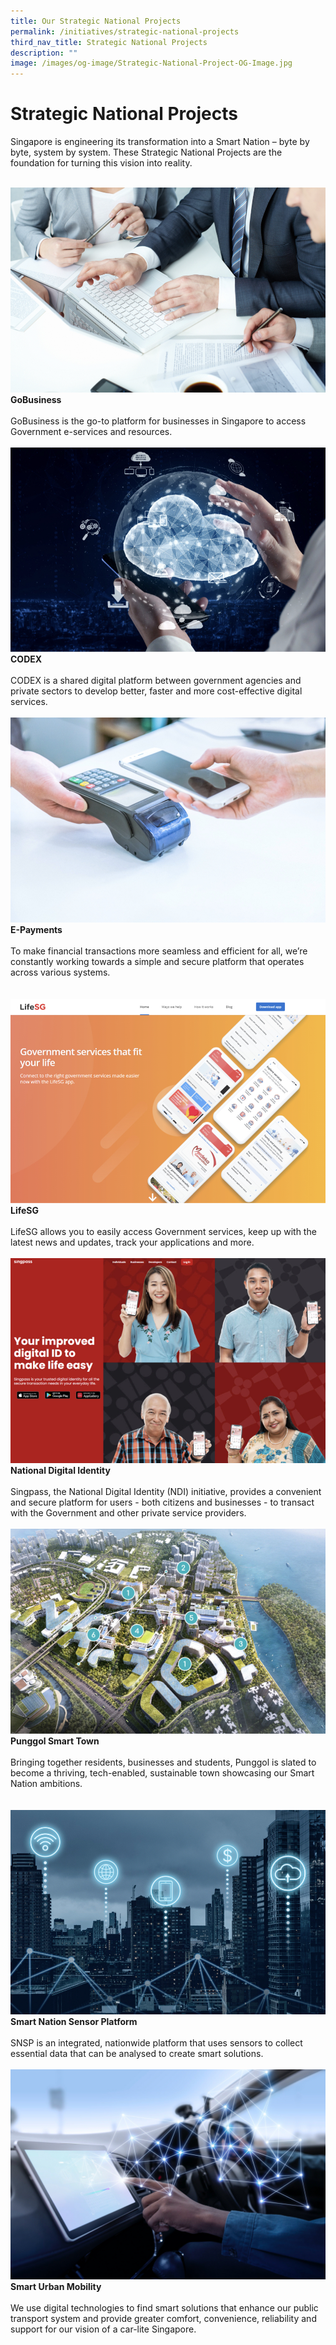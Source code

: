 ```yaml
---
title: Our Strategic National Projects
permalink: /initiatives/strategic-national-projects
third_nav_title: Strategic National Projects
description: ""
image: /images/og-image/Strategic-National-Project-OG-Image.jpg
---
```




# Strategic National Projects

Singapore is engineering its transformation into a Smart Nation – byte by byte, system by system. These Strategic National Projects are the foundation for turning this vision into reality.  


<br>
<div class="row">
<div class="col"> 
<a href="/initiatives/strategic-national-projects/gobusiness"><img src="/images/initiatives/business-grant-portal-overview.jpeg" alt="GoBusiness"></a><br>
		<div class="header"><b>GoBusiness</b></div><br>
		<div class="para">GoBusiness is the go-to platform for businesses in Singapore to access Government e-services and resources.
</div>
<br>

</div>
	<div class="col"> 
<a href="/initiatives/strategic-national-projects/codex"><img src="/images/initiatives/Codex-snp.jpeg" alt="CODEX"></a><br>
	<div class="header"><b>CODEX</b></div><br>
	<div class="para">CODEX is a shared digital platform between government agencies and private sectors to develop better, faster and more cost-effective digital services.
</div>
<br>

</div>
	<div class="col"> 
<a href="/initiatives/strategic-national-projects/e-payments"><img src="/images/initiatives/e-payments-snp.jpeg" alt="E-Payments"></a><br>
	<div class="header"><b>E-Payments</b></div><br>
	<div class="para">To make financial transactions more seamless and efficient for all, we’re constantly working towards a simple and secure platform that operates across various systems.
</div>
<br></div></div>


<br>
<div class="row">
<div class="col"> 
<a href="/initiatives/strategic-national-projects/lifesg"><img src="/images/initiatives/lifesg.jpeg" alt="LifeSG"></a><br>
		<div class="header"><b>LifeSG</b></div><br>
		<div class="para">LifeSG allows you to easily access Government services, keep up with the latest news and updates, track your applications and more.
</div>
<br>

</div>
	<div class="col"> 
<a href="/initiatives/strategic-national-projects/national-digital-identity"><img src="/images/initiatives/Singpass-website.jpeg" alt="National Digital Identity"></a><br>
	<div class="header"><b>National Digital Identity</b></div><br>
	<div class="para">Singpass, the National Digital Identity (NDI) initiative, provides a convenient and secure platform for users - both citizens and businesses - to transact with the Government and other private service providers.
</div>
<br>

</div>
	<div class="col"> 
<a href="/initiatives/strategic-national-projects/punggolst"><img src="/images/initiatives/pdd.jpeg" alt="Punggol Smart Town"></a><br>
	<div class="header"><b>Punggol Smart Town</b></div><br>
	<div class="para">Bringing together residents, businesses and students, Punggol is slated to become a thriving, tech-enabled, sustainable town showcasing our Smart Nation ambitions.
</div>
<br></div></div>

<br>
<div class="row">
<div class="col"> 
<a href="/initiatives/strategic-national-projects/smart-nation-sensor-platform"><img src="/images/initiatives/smart-nation-sensor-platform-snp.jpeg" alt="Smart Nation Sensor Platform"></a><br>
		<div class="header"><b>Smart Nation Sensor Platform</b></div><br>
		<div class="para">SNSP is an integrated, nationwide platform that uses sensors to collect essential data that can be analysed to create smart solutions.</div>
<br>

</div>
	<div class="col"> 
<a href="/initiatives/strategic-national-projects/smart-urban-mobility"><img src="/images/initiatives/smart-urban-mobility.jpg" alt="Smart Urban Mobility"></a><br>
	<div class="header"><b>Smart Urban Mobility</b></div><br>
	<div class="para">We use digital technologies to find smart solutions that enhance our public transport system and provide greater comfort, convenience, reliability and support for our vision of a car-lite Singapore.</div>
<br>

</div>
<div class="col">
</div>
<br></div>